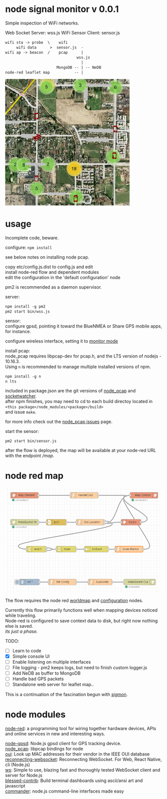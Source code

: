 # node signal monitor v 0.0.1

Simple inspection of WiFi networks.

Web Socket Server: wss.js
WiFi Sensor Client: sensor.js


```text
wifi sta -> probe  \    wifi
     wifi data      >  sensor.js  -
wifi ap -> beacon  /    pcap      |
                                wss.js
                                  |
                       MongoDB -- | -- NeDB
node-red leaflet map           -- |
```

![wifi map](doc/wifimap.png)

# usage

Incomplete code, beware.

configure: `npm install`

see below notes on installing node pcap.

copy etc/config.js.dist to config.js and edit  
install node-red flow and dependent modules  
edit the configuration in the 'default configuration' node  

pm2 is recommended as a daemon supervisor.  

server:

```text
npm install -g pm2
pm2 start bin/wss.js
```

sensor:  
configure gpsd, pointing it toward the BlueNMEA or Share GPS mobile apps, for instance.  

configure wireless interface, setting it to [monitor mode](https://wiki.wireshark.org/CaptureSetup/WLAN#Turning_on_monitor_mode)


install pcap:  
node_pcap requires libpcap-dev for pcap.h, and the LTS version of nodejs - 10.16.3.  
Using `n` is recommended to manage multiple installed versions of npm.  

```text
npm install -g n
n lts
```

included in package.json are the git versions of [node_pcap](https://github.com/node-pcap/node_pcap) and [socketwatcher](https://github.com/bytzdev/node-socketwatcher).  
after npm finishes, you may need to cd to each build directoy located in `<this package>/node_modules/<package>/build>`  
and issue `make`.  

for more info check out the [node_pcap issues](https://github.com/node-pcap/node_pcap/issues) page.  

start the sensor:

```text
pm2 start bin/sensor.js
```

after the flow is deployed, the map will be available at your node-red URL with the endpoint */map*.  


# node red map

![wifi map](doc/sigmonmap-flow.png)

The flow requires the node red [worldmap](https://www.npmjs.com/package/node-red-contrib-web-worldmap)
and [configuration](https://www.npmjs.com/package/node-red-contrib-config) nodes.  

Currently this flow primarily functions well when mapping devices noticed while traveling.  
Node-red is configured to save context data to disk, but right now nothing else is saved.  
_its just a phase._   



TODO:
- [ ] Learn to code
- [x] Simple console UI
- [ ] Enable listening on multiple interfaces
- [ ] File logging - pm2 keeps logs, but need to finish custom logger.js
- [ ] Add NeDB as buffer to MongoDB
- [ ] Handle bad GPS packets
- [ ] Standalone web server for leaflet map..

This is a continuation of the fascination begun with [sigmon](https://github.com/terbo/sigmon).


# node modules
[node-red](https://github.com/node-red/node-red): a programming tool for wiring together hardware devices, APIs and online services in new and interesting ways. 

[node-gpsd](https://github.com/eelcocramer/node-gpsd): Node.js gpsd client for GPS tracking device.  
[node_pcap](https://github.com/node-pcap/node_pcap): libpcap bindings for node  
[oui](https://github.com/silverwind/oui): Look up MAC addresses for their vendor in the IEEE OUI database  
[reconnecting-websocket](https://github.com/pladaria/reconnecting-websocket): Reconnecting WebSocket. For Web, React Native, cli (Node.js)  
[ws](https://github.com/websockets/ws): Simple to use, blazing fast and thoroughly tested WebSocket client and server for Node.js  
[blessed-contrib](https://github.com/yaronn/blessed-contrib/): Build terminal dashboards using ascii/ansi art and javascript  
[commander](https://github.com/tj/commander.js/): node.js command-line interfaces made easy  



